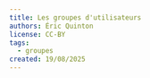 ```yaml
---
title: Les groupes d'utilisateurs
authors: Éric Quinton
license: CC-BY
tags:
  - groupes
created: 19/08/2025
---
```

